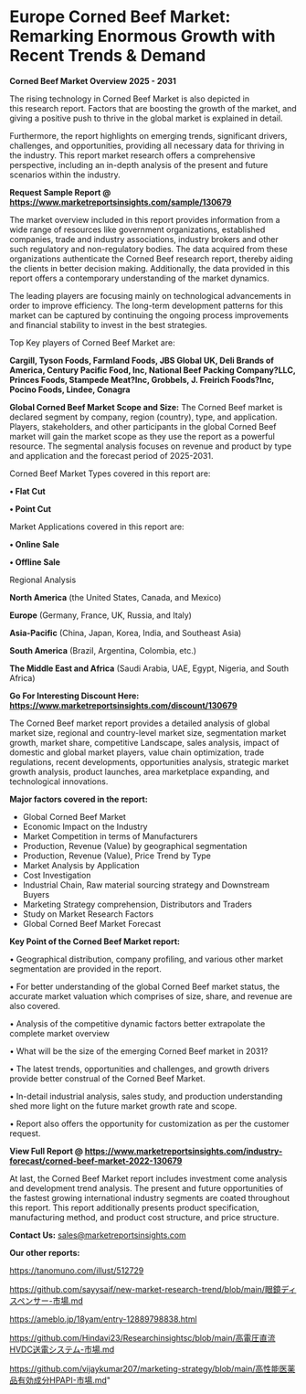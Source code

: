 # Europe Corned Beef Market: Remarking Enormous Growth with Recent Trends & Demand

<Strong> Corned Beef Market Overview 2025 - 2031</strong>

The rising technology in Corned Beef Market is also depicted in this research report. Factors that are boosting the growth of the market, and giving a positive push to thrive in the global market is explained in detail.

Furthermore, the report highlights on emerging trends, significant drivers, challenges, and opportunities, providing all necessary data for thriving in the industry. This report market research offers a comprehensive perspective, including an in-depth analysis of the present and future scenarios within the industry.

<strong>Request Sample Report @ <a href=https://www.marketreportsinsights.com/sample/130679>https://www.marketreportsinsights.com/sample/130679</a></strong>

The market overview included in this report provides information from a wide range of resources like government organizations, established companies, trade and industry associations, industry brokers and other such regulatory and non-regulatory bodies. The data acquired from these organizations authenticate the Corned Beef research report, thereby aiding the clients in better decision making. Additionally, the data provided in this report offers a contemporary understanding of the market dynamics.

The leading players are focusing mainly on technological advancements in order to improve efficiency. The long-term development patterns for this market can be captured by continuing the ongoing process improvements and financial stability to invest in the best strategies.

Top Key players of Corned Beef Market are:

<strong>Cargill, Tyson Foods, Farmland Foods, JBS Global UK, Deli Brands of America, Century Pacific Food, Inc, National Beef Packing Company?LLC, Princes Foods, Stampede Meat?Inc, Grobbels, J. Freirich Foods?Inc, Pocino Foods, Lindee, Conagra</strong>

<strong><b>Global Corned Beef Market Scope and Size:</b></strong>
The Corned Beef market is declared segment by company, region (country), type, and application. Players, stakeholders, and other participants in the global Corned Beef market will gain the market scope as they use the report as a powerful resource. The segmental analysis focuses on revenue and product by type and application and the forecast period of 2025-2031.

Corned Beef Market Types covered in this report are:

<strong>• Flat Cut

• Point Cut</strong>

Market Applications covered in this report are:

<strong>• Online Sale

• Offline Sale</strong> 

Regional Analysis

<strong>North America</strong> (the United States, Canada, and Mexico)

<strong>Europe</strong> (Germany, France, UK, Russia, and Italy)

<strong>Asia-Pacific</strong> (China, Japan, Korea, India, and Southeast Asia)

<strong>South America</strong> (Brazil, Argentina, Colombia, etc.)

<strong>The Middle East and Africa</strong> (Saudi Arabia, UAE, Egypt, Nigeria, and South Africa)

<strong>Go For Interesting Discount Here: <a href=https://www.marketreportsinsights.com/discount/130679>https://www.marketreportsinsights.com/discount/130679</a></strong>

The Corned Beef market report provides a detailed analysis of global market size, regional and country-level market size, segmentation market growth, market share, competitive Landscape, sales analysis, impact of domestic and global market players, value chain optimization, trade regulations, recent developments, opportunities analysis, strategic market growth analysis, product launches, area marketplace expanding, and technological innovations.

<strong><b>Major factors covered in the report:</b></strong>
<ul>
  <li>Global Corned Beef Market </li>
  <li>Economic Impact on the Industry</li>
  <li>Market Competition in terms of Manufacturers</li>
  <li>Production, Revenue (Value) by geographical segmentation</li>
  <li>Production, Revenue (Value), Price Trend by Type</li>
  <li>Market Analysis by Application</li>
  <li>Cost Investigation</li>
  <li>Industrial Chain, Raw material sourcing strategy and Downstream Buyers</li>
  <li>Marketing Strategy comprehension, Distributors and Traders</li>
  <li>Study on Market Research Factors</li>
  <li>Global Corned Beef Market Forecast</li>
</ul>

<strong><b>Key Point of the Corned Beef Market report:</b></strong>

• Geographical distribution, company profiling, and various other market segmentation are provided in the report.

• For better understanding of the global Corned Beef market status, the accurate market valuation which comprises of size, share, and revenue are also covered.

• Analysis of the competitive dynamic factors better extrapolate the complete market overview

• What will be the size of the emerging Corned Beef market in 2031?

• The latest trends, opportunities and challenges, and growth drivers provide better construal of the Corned Beef Market.

• In-detail industrial analysis, sales study, and production understanding shed more light on the future market growth rate and scope.

• Report also offers the opportunity for customization as per the customer request.

<strong><b>View Full Report @ <a href=https://www.marketreportsinsights.com/industry-forecast/corned-beef-market-2022-130679>https://www.marketreportsinsights.com/industry-forecast/corned-beef-market-2022-130679</a></b></strong>


At last, the Corned Beef Market report includes investment come analysis and development trend analysis. The present and future opportunities of the fastest growing international industry segments are coated throughout this report. This report additionally presents product specification, manufacturing method, and product cost structure, and price structure.

<strong>Contact Us:</strong>
sales@marketreportsinsights.com

<strong>Our other reports:</strong>

<a href=https://tanomuno.com/illust/512729>https://tanomuno.com/illust/512729</a>

<a href=https://github.com/sayysaif/new-market-research-trend/blob/main/眼鏡ディスペンサー-市場.md>https://github.com/sayysaif/new-market-research-trend/blob/main/眼鏡ディスペンサー-市場.md</a>

<a href=https://ameblo.jp/18yam/entry-12889798838.html>https://ameblo.jp/18yam/entry-12889798838.html</a>

<a href=https://github.com/Hindavi23/Researchinsightsc/blob/main/高電圧直流HVDC送電システム-市場.md>https://github.com/Hindavi23/Researchinsightsc/blob/main/高電圧直流HVDC送電システム-市場.md</a>

<a href=https://github.com/vijaykumar207/marketing-strategy/blob/main/高性能医薬品有効成分HPAPI-市場.md>https://github.com/vijaykumar207/marketing-strategy/blob/main/高性能医薬品有効成分HPAPI-市場.md</a>"
